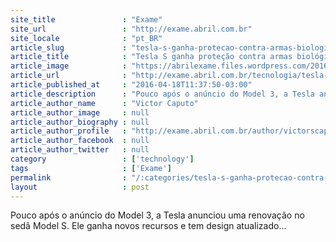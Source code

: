 ```yaml
---
site_title               : "Exame"
site_url                 : "http://exame.abril.com.br"
site_locale              : "pt_BR"
article_slug             : "tesla-s-ganha-protecao-contra-armas-biologicas-e-novo-visual"
article_title            : "Tesla S ganha proteção contra armas biológicas e novo visual"
article_image            : "https://abrilexame.files.wordpress.com/2016/09/size_960_16_9_tesla-s-2016.jpg?quality=70&strip=all&w=960"
article_url              : "http://exame.abril.com.br/tecnologia/tesla-s-ganha-protecao-contra-armas-biologica-e-novo-visual/"
article_published_at     : "2016-04-18T11:37:50-03:00"
article_description      : "Pouco após o anúncio do Model 3, a Tesla anunciou uma renovação no sedã Model S. Ele ganha novos recursos e tem design atualizado..."
article_author_name      : "Victor Caputo"
article_author_image     : null
article_author_biography : null
article_author_profile   : "http://exame.abril.com.br/author/victorscaputo/"
article_author_facebook  : null
article_author_twitter   : null
category                 : ['technology']
tags                     : ['Exame']
permalink                : "/:categories/tesla-s-ganha-protecao-contra-armas-biologicas-e-novo-visual/"
layout                   : post
---
```


Pouco após o anúncio do Model 3, a Tesla anunciou uma renovação no sedã Model S. Ele ganha novos recursos e tem design atualizado...
